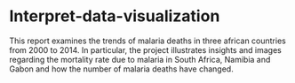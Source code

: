 # Interpret-data-visualization

This report examines the trends of malaria deaths in three african countries from 2000 to 2014.
In particular, the project illustrates insights and images regarding the mortality rate due to
malaria in South Africa, Namibia and Gabon and how the number of malaria deaths have changed. 

